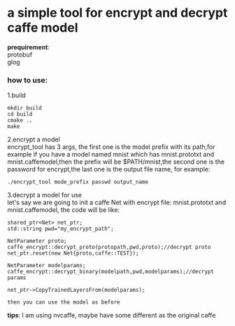 # a simple tool for encrypt and decrypt caffe model
**prequirement**:  
protobuf  
glog  
### how to use:   
1.build
```
mkdir build
cd build
cmake ..
make
```  
2.encrypt a model  
encrypt_tool has 3 args, the first one is the model prefix with its path,for example if you have a model named mnist which has mnist.prototxt and mnist.caffemodel,then the prefix will be $PATH/mnist,the second one is the password for encrypt,the last one is the output file name, for example:
```
./encrypt_tool mode_prefix passwd output_name
```  
3.decrypt a model for use  
let's say we are going to init a caffe Net with encrypt file: mnist.prototxt and mnist.caffemodel, the code will be like:
```
shared_ptr<Net> net_ptr;
std::string pwd="my_encrypt_path";

NetParameter proto;
caffe_encrypt::decrypt_proto(protopath,pwd,proto);//decrypt proto
net_ptr.reset(new Net{proto,caffe::TEST});

NetParameter modelparams;
caffe_encrypt::decrypt_binary(modelpath,pwd,modelparams);//decrypt params

net_ptr->CopyTrainedLayersFrom(modelparams);

then you can use the model as before
```
**tips**:
I am using nvcaffe, maybe have some different as the original caffe
